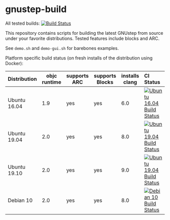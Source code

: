 # gnustep-build

All tested builds: [![Build Status](https://travis-ci.com/plaurent/gnustep-build.svg?branch=master)](https://travis-ci.com/plaurent/gnustep-build)


This repository contains scripts for building the latest GNUstep from source under your favorite distributions.  Tested features include blocks and ARC.

See `demo.sh` and `demo-gui.sh` for barebones examples.

Platform specific build status (on fresh installs of the distribution using Docker):

Distribution | objc runtime | supports ARC | supports Blocks | installs clang | CI Status
-------------|-----|-----|-----|-----|:---------
Ubuntu 16.04 | 1.9 | yes | yes | 6.0 | [![Ubuntu 16.04 Build Status](http://badges.herokuapp.com/travis/plaurent/gnustep-build?env=BADGE=ubuntu1604&label=build&branch=master)](https://travis-ci.org/plaurent/gnustep-build)
Ubuntu 19.04 | 2.0 | yes | yes | 8.0 | [![Ubuntu 19.04 Build Status](http://badges.herokuapp.com/travis/plaurent/gnustep-build?env=BADGE=ubuntu1904&label=build&branch=master)](https://travis-ci.org/plaurent/gnustep-build)
Ubuntu 19.10 | 2.0 | yes | yes | 9.0 | [![Ubuntu 19.04 Build Status](http://badges.herokuapp.com/travis/plaurent/gnustep-build?env=BADGE=ubuntu1910&label=build&branch=master)](https://travis-ci.org/plaurent/gnustep-build)
Debian 10    | 2.0 | yes | yes | 8.0 |  [![Debian 10 Build Status](http://badges.herokuapp.com/travis/plaurent/gnustep-build?env=BADGE=debian10&label=build&branch=master)](https://travis-ci.org/plaurent/gnustep-build)
